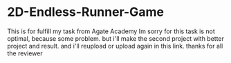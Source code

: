 # 2D-Endless-Runner-Game
This is for fulfill my task from Agate Academy
Im sorry for this task is not optimal, because some problem. but i'll make the second project
with better project and result. and i'll reupload or upload again in this link. 
thanks for all the reviewer
